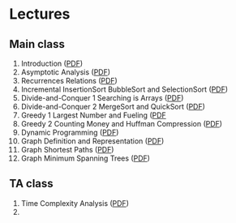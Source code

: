 # Lectures

## Main class

1. Introduction ([PDF](slides/spring2024/Lec00_Introduction.pdf))
2. Asymptotic Analysis ([PDF](slides/spring2024/Lec01_Asymptotic_Analysis.pdf))
3. Recurrences Relations ([PDF](slides/spring2024/Lec02_Recurrences_Relations.pdf))
3. Incremental InsertionSort BubbleSort and SelectionSort ([PDF](slides/spring2024/Lec03_Incremental__InsertionSort_BubbleSort_and_SelectionSort.pdf))
4. Divide-and-Conquer 1 Searching is Arrays ([PDF](slides/spring2024/Lec04_Divide-and-Conquer_1_Search_Array.pdf))
5. Divide-and-Conquer 2 MergeSort and QuickSort ([PDF](slides/spring2024/Lec04_Divide-and-Conquer_2_MergeSort_and_QuickSort.pdf))
6. Greedy 1 Largest Number and Fueling ([PDF](slides/spring2024/Lec05_Greedy_1_Largest_Number_and_Fueling.pdf)
7. Greedy 2 Counting Money and Huffman Compression ([PDF](slides/spring2024/Lec05_Greedy_2_Counting_Money_and_Huffman_Compression.pdf))
8. Dynamic Programming ([PDF](slides/spring2024/Lec06_Dynamic_Programming.pdf))
9. Graph Definition and Representation ([PDF](slides/spring2024/Lec07_Graph_Definition_and_Representation.pdf))
10. Graph Shortest Paths ([PDF](slides/spring2024/Lec08_Graph_Shortest_Paths.pdf))
11. Graph Minimum Spanning Trees ([PDF](slides/spring2024/Lec09_Graph_Minimum_Spanning_Trees.pdf))



## TA class
1. Time Complexity Analysis ([PDF](slides/spring2024/TA/01_Time_Complexity_Analysis_Questions.pdf))
2. 

